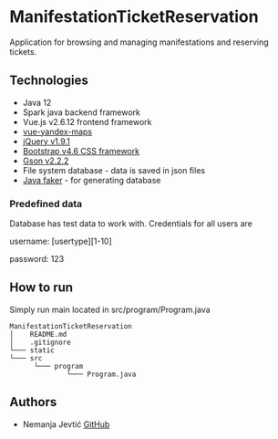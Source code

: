 # ManifestationTicketReservation
Application for browsing and managing manifestations and reserving tickets.

## Technologies
* Java 12
* Spark java backend framework
* Vue.js v2.6.12 frontend framework
* [vue-yandex-maps](https://vue-yandex-maps.github.io/)
* [jQuery v1.9.1](https://jquery.com/)
* [Bootstrap v4.6 CSS framework](https://getbootstrap.com/)
* [Gson v2.2.2](https://github.com/google/gson)
* File system database - data is saved in json files
* [Java faker](https://github.com/DiUS/java-faker) - for generating database

### Predefined data
Database has test data to work with. Credentials for all users are 

username: [usertype][1-10]

password: 123

## How to run
Simply run main located in src/program/Program.java
```
ManifestationTicketReservation
│    README.md
│    .gitignore
└─── static
└─── src
      └─── program
              └─── Program.java
```


## Authors
* Nemanja Jevtić [GitHub](https://github.com/njevtic22)

